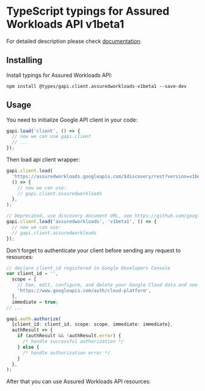 # TypeScript typings for Assured Workloads API v1beta1

For detailed description please check [documentation](https://cloud.google.com/learnmoreurl).

## Installing

Install typings for Assured Workloads API:

```
npm install @types/gapi.client.assuredworkloads-v1beta1 --save-dev
```

## Usage

You need to initialize Google API client in your code:

```typescript
gapi.load('client', () => {
  // now we can use gapi.client
  // ...
});
```

Then load api client wrapper:

```typescript
gapi.client.load(
  'https://assuredworkloads.googleapis.com/$discovery/rest?version=v1beta1',
  () => {
    // now we can use:
    // gapi.client.assuredworkloads
  },
);
```

```typescript
// Deprecated, use discovery document URL, see https://github.com/google/google-api-javascript-client/blob/master/docs/reference.md#----gapiclientloadname----version----callback--
gapi.client.load('assuredworkloads', 'v1beta1', () => {
  // now we can use:
  // gapi.client.assuredworkloads
});
```

Don't forget to authenticate your client before sending any request to resources:

```typescript
// declare client_id registered in Google Developers Console
var client_id = '',
  scope = [
    // See, edit, configure, and delete your Google Cloud data and see the email address for your Google Account.
    'https://www.googleapis.com/auth/cloud-platform',
  ],
  immediate = true;
// ...

gapi.auth.authorize(
  {client_id: client_id, scope: scope, immediate: immediate},
  authResult => {
    if (authResult && !authResult.error) {
      /* handle successful authorization */
    } else {
      /* handle authorization error */
    }
  },
);
```

After that you can use Assured Workloads API resources: <!-- TODO: make this work for multiple namespaces -->

```typescript

```
